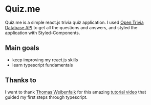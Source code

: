 # Quiz.me

Quiz.me is a simple react.js trivia quiz application. 
I used [Open Trivia Database API](https://opentdb.com/) to get all the questions and answers, and styled the application with Styled-Components.

## Main goals

 - keep improving my react.js skills  
 - learn typescript fundamentals 

## Thanks to

 I want to thank [Thomas Weibenfalk](https://www.youtube.com/c/Weibenfalk/featured) for this amazing [tutorial video](https://www.youtube.com/watch?v=F2JCjVSZlG0) that guided my first steps through typescript. 


